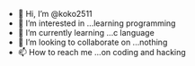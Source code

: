 - 👋 Hi, I’m @koko2511
- 👀 I’m interested in ...learning programming
- 🌱 I’m currently learning ...c language 
- 💞️ I’m looking to collaborate on ...nothing
- 📫 How to reach me ...on coding and hacking

<!---
koko2511/koko2511 is a ✨ special ✨ repository because its `README.md` (this file) appears on your GitHub profile.
You can click the Preview link to take a look at your changes.

--->
